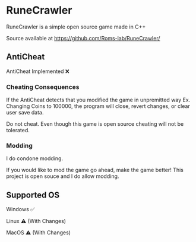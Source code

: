 # RuneCrawler
RuneCrawler is a simple open source game made in C++

Source available at https://github.com/Roms-lab/RuneCrawler/

## AntiCheat

AntiCheat Implemented ❌

### Cheating Consequences

If the AntiCheat detects that you modified the game in unpremitted way Ex. Changing Coins to 100000, the program will close, revert changes, or clear user save data.

Do not cheat. Even though this game is open source cheating will not be tolerated.

### Modding

I do condone modding.

If you would like to mod the game go ahead, make the game better! This project is open souce and I do allow modding.

## Supported OS

Windows ✅

Linux ⚠️ (With Changes)

MacOS ⚠️ (With Changes)

